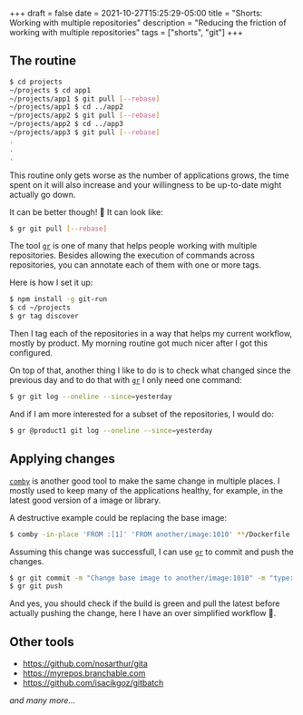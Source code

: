+++ 
draft = false
date = 2021-10-27T15:25:29-05:00
title = "Shorts: Working with multiple repositories"
description = "Reducing the friction of working with multiple repositories"
tags = ["shorts", "git"]
+++

## The routine

```bash
$ cd projects
~/projects $ cd app1
~/projects/app1 $ git pull [--rebase]
~/projects/app1 $ cd ../app2
~/projects/app2 $ git pull [--rebase]
~/projects/app2 $ cd ../app3
~/projects/app3 $ git pull [--rebase]
.
.
.
```

This routine only gets worse as the number of applications grows, the time spent
on it will also increase and your willingness to be up-to-date might actually go
down.

It can be better though! :slightly_smiling_face: It can look like:

```bash
$ gr git pull [--rebase]
```

The tool [`gr`][gr] is one of many that helps people working with multiple
repositories. Besides allowing the execution of commands across repositories,
you can annotate each of them with one or more tags.

Here is how I set it up:

```bash
$ npm install -g git-run
$ cd ~/projects
$ gr tag discover
```

Then I tag each of the repositories in a way that helps my current workflow,
mostly by product. My morning routine got much nicer after I got this
configured.

On top of that, another thing I like to do is to check what changed since the
previous day and to do that with [`gr`][gr] I only need one command:

```bash
$ gr git log --oneline --since=yesterday
```

And if I am more interested for a subset of the repositories, I would do:

```bash
$ gr @product1 git log --oneline --since=yesterday
```

## Applying changes

[`comby`][comby] is another good tool to make the same change in multiple
places. I mostly used to keep many of the applications healthy, for example, in
the latest good version of a image or library.

A destructive example could be replacing the base image:

```bash
$ comby -in-place 'FROM :[1]' 'FROM another/image:1010' **/Dockerfile
```

Assuming this change was successfull, I can use [`gr`][gr] to commit and push
the changes.

```bash
$ gr git commit -m "Change base image to another/image:1010" -m "type: health"
$ gr git push
```

And yes, you should check if the build is green and pull the latest before
actually pushing the change, here I have an over simplified workflow
:slightly_smiling_face:.

## Other tools

- https://github.com/nosarthur/gita
- https://myrepos.branchable.com
- https://github.com/isacikgoz/gitbatch

_and many more..._

[gr]: https://github.com/mixu/gr
[comby]: https://comby.dev
